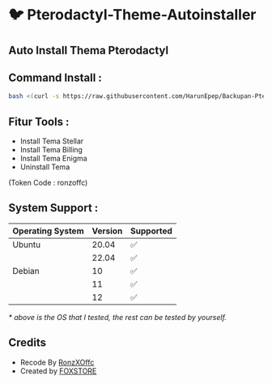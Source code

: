 # :bird: Pterodactyl-Theme-Autoinstaller



## Auto Install Thema Pterodactyl

## Command Install :

```bash
bash <(curl -s https://raw.githubusercontent.com/HarunEpep/Backupan-Pterodactyl/refs/heads/main/Install.sh)
```

## Fitur Tools :

- Install Tema Stellar
- Install Tema Billing
- Install Tema Enigma
- Uninstall Tema

 (Token Code : ronzoffc)

## System Support :

| Operating System | Version | Supported          |
| ---------------- | ------- | ------------------ |
| Ubuntu           | 20.04   | :white_check_mark: |
|                  | 22.04   | :white_check_mark: |
| Debian           | 10      | :white_check_mark: |
|                  | 11      | :white_check_mark: |
|                  | 12      | :white_check_mark: |

_\* above is the OS that I tested, the rest can be tested by yourself._

## Credits 
- Recode By [ RonzXOffc ](https://github.com/HarunEpep)
- Created by [ FOXSTORE ](https://github.com/Foxstoree)
